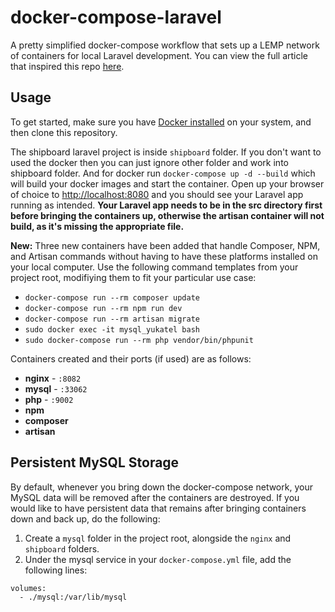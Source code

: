# docker-compose-laravel
A pretty simplified docker-compose workflow that sets up a LEMP network of containers for local Laravel development. You can view the full article that inspired this repo [here](https://medium.com/@aschmelyun).


## Usage

To get started, make sure you have [Docker installed](https://docs.docker.com/docker-for-mac/install/) on your system, and then clone this repository.

The shipboard laravel project is inside `shipboard` folder. If you don't want to used the docker then you can just ignore other folder and work into shipboard folder. And for docker run `docker-compose up -d --build` which will build your docker images and start the container. Open up your browser of choice to [http://localhost:8080](http://localhost:8080) and you should see your Laravel app running as intended. **Your Laravel app needs to be in the src directory first before bringing the containers up, otherwise the artisan container will not build, as it's missing the appropriate file.** 

**New:** Three new containers have been added that handle Composer, NPM, and Artisan commands without having to have these platforms installed on your local computer. Use the following command templates from your project root, modifiying them to fit your particular use case:

- `docker-compose run --rm composer update`
- `docker-compose run --rm npm run dev`
- `docker-compose run --rm artisan migrate` 
- `sudo docker exec -it mysql_yukatel bash`
- `sudo docker-compose run --rm php vendor/bin/phpunit`

Containers created and their ports (if used) are as follows:

- **nginx** - `:8082`
- **mysql** - `:33062`
- **php** - `:9002`
- **npm**
- **composer**
- **artisan**

## Persistent MySQL Storage

By default, whenever you bring down the docker-compose network, your MySQL data will be removed after the containers are destroyed. If you would like to have persistent data that remains after bringing containers down and back up, do the following:

1. Create a `mysql` folder in the project root, alongside the `nginx` and `shipboard` folders.
2. Under the mysql service in your `docker-compose.yml` file, add the following lines:

```
volumes:
  - ./mysql:/var/lib/mysql
```
